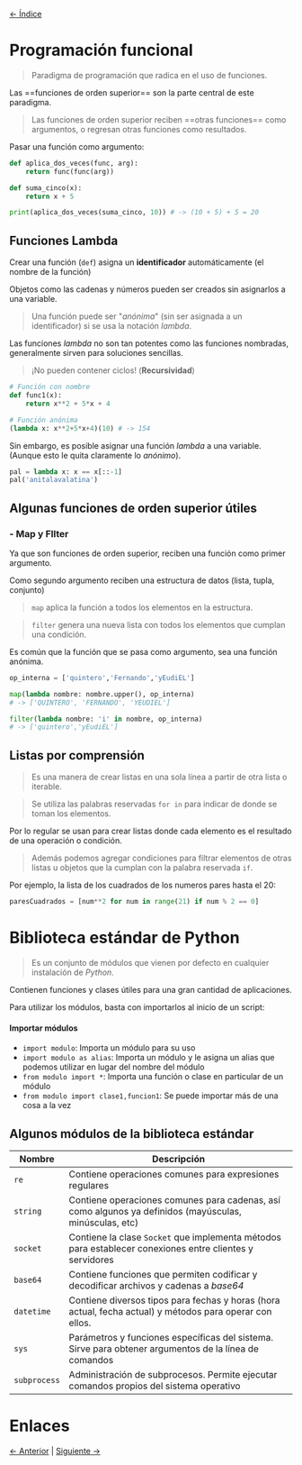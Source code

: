 [<- Índice](../Python.md)
# Programación funcional

> Paradigma de programación que radica en el uso de funciones.

Las ==funciones de orden superior== son la parte central de este paradigma.

> Las funciones de orden superior reciben ==otras funciones== como argumentos, o regresan otras funciones como resultados.

Pasar una función como argumento:

```python
def aplica_dos_veces(func, arg):
	return func(func(arg))

def suma_cinco(x):
	return x + 5

print(aplica_dos_veces(suma_cinco, 10)) # -> (10 + 5) + 5 = 20
```

## Funciones Lambda

Crear una función (`def`) asigna un **identificador** automáticamente (el nombre de la función)

Objetos como las cadenas y números pueden ser creados sin asignarlos a una variable.

> Una función puede ser "*anónima*" (sin ser asignada a un identificador) si se usa la notación *lambda*.

Las funciones *lambda* no son tan potentes como las funciones nombradas, generalmente sirven para soluciones sencillas.

> ¡No pueden contener ciclos! (**Recursividad**)

```python
# Función con nombre
def func1(x):
	return x**2 + 5*x + 4

# Función anónima
(lambda x: x**2+5*x+4)(10) # -> 154
```

Sin embargo, es posible asignar una función *lambda* a una variable. (Aunque esto le quita claramente lo *anónimo*).

```python
pal = lambda x: x == x[::-1]
pal('anitalavalatina')
```

## Algunas funciones de orden superior útiles

### - Map y FIlter

Ya que son funciones de orden superior, reciben una función como primer argumento.

Como segundo argumento reciben una estructura de datos (lista, tupla, conjunto)

> `map` aplica la función a todos los elementos en la estructura.

> `filter` genera una nueva lista con todos los elementos que cumplan una condición.

Es común que la función que se pasa como argumento, sea una función anónima.

```python
op_interna = ['quintero','Fernando','yEudiEL']

map(lambda nombre: nombre.upper(), op_interna)
# -> ['QUINTERO', 'FERNANDO', 'YEUDIEL']

filter(lambda nombre: 'i' in nombre, op_interna)
# -> ['quintero','yEudiEL']
```

## Listas por comprensión

> Es una manera de crear listas en una sola línea a partir de otra lista o iterable.

> Se utiliza las palabras reservadas `for in` para indicar de donde se toman los elementos.

Por lo regular se usan para crear listas donde cada elemento es el resultado de una operación o condición.

> Además podemos agregar condiciones para filtrar elementos de otras listas u objetos que la cumplan con la palabra reservada `if`.

Por ejemplo, la lista de los cuadrados de los numeros pares hasta el 20:

```python
paresCuadrados = [num**2 for num in range(21) if num % 2 == 0]
```

# Biblioteca estándar de Python

> Es un conjunto de módulos que vienen por defecto en cualquier instalación de *Python*.

Contienen funciones y clases útiles para una gran cantidad de aplicaciones.

Para utilizar los módulos, basta con importarlos al inicio de un script:
#### Importar módulos

- `import modulo`: Importa un módulo para su uso
- `import modulo as alias`: Importa un módulo y le asigna un alias que podemos utilizar en lugar del nombre del módulo
- `from modulo import *`: Importa una función o clase en particular de un módulo
- `from modulo import clase1,funcion1`: Se puede importar más de una cosa a la vez

## Algunos módulos de la biblioteca estándar

| Nombre       | Descripción                                                                                              |
| ------------ | -------------------------------------------------------------------------------------------------------- |
| `re`         | Contiene operaciones comunes para expresiones regulares                                                  |
| `string`     | Contiene operaciones comunes para cadenas, así como algunos ya definidos (mayúsculas, minúsculas, etc)   |
| `socket`     | Contiene la clase `Socket` que implementa métodos para establecer conexiones entre clientes y servidores |
| `base64`     | Contiene funciones que permiten codificar y decodificar archivos y cadenas a *base64*                    |
| `datetime`   | Contiene diversos tipos para fechas y horas (hora actual, fecha actual) y métodos para operar con ellos. |
| `sys`        | Parámetros y funciones específicas del sistema. Sirve para obtener argumentos de la línea de comandos    |
| `subprocess` | Administración de subprocesos. Permite ejecutar comandos propios del sistema operativo                   |

# Enlaces

[<- Anterior](HFC05_09_2024.md) | [Siguiente ->](HFC09_09_2024.md)